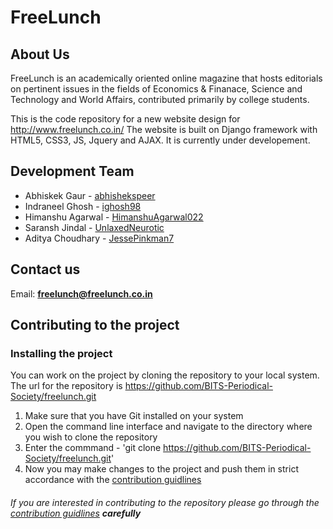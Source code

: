 # FreeLunch
## About Us
FreeLunch is an academically oriented online magazine that hosts editorials on pertinent issues in the fields of Economics & Finanace, Science and Technology and World Affairs, contributed primarily by college students.

This is the code repository for a new website design for http://www.freelunch.co.in/
The website is built on Django framework with HTML5, CSS3, JS, Jquery and AJAX. It is currently under developement.

## Development Team
* Abhiskek Gaur - [abhishekspeer](https://github.com/abhishekspeer)
* Indraneel Ghosh - [ighosh98](https://github.com/ighosh98)
* Himanshu Agarwal - [HimanshuAgarwal022](https://github.com/HimanshuAgarwal022)
* Saransh Jindal - [UnlaxedNeurotic](https://github.com/UnlaxedNeurotic)
* Aditya Choudhary - [JessePinkman7](https://github.com/JessePinkman7)

## Contact us
Email: **freelunch@freelunch.co.in**

## Contributing to the project
### Installing the project
You can work on the project by cloning the repository to your local system. The url for the repository is https://github.com/BITS-Periodical-Society/freelunch.git
1. Make sure that you have Git installed on your system
2. Open the command line interface and navigate to the directory where you wish to clone the repository
3. Enter the commmand - 'git clone https://github.com/BITS-Periodical-Society/freelunch.git'
4. Now you may make changes to the project and push them in strict accordance with the [contribution guidlines](CONTRIBUTING>md)
###### If you are interested in contributing to the repository please go through the [contribution guidlines](CONTRIBUTING.md) **carefully**

